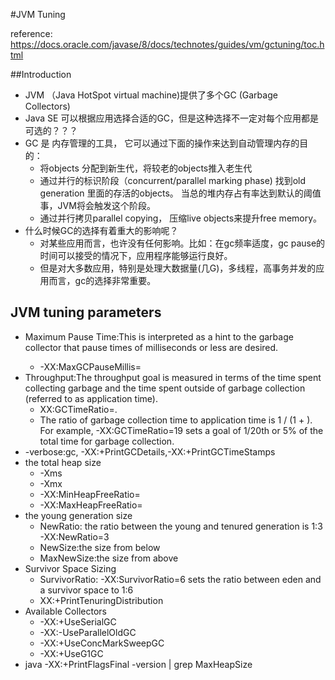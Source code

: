 #JVM Tuning

reference: <https://docs.oracle.com/javase/8/docs/technotes/guides/vm/gctuning/toc.html>

##Introduction

* JVM （Java HotSpot virtual machine)提供了多个GC (Garbage Collectors)
* Java SE 可以根据应用选择合适的GC，但是这种选择不一定对每个应用都是可选的？？？
* GC 是 内存管理的工具， 它可以通过下面的操作来达到自动管理内存的目的：
	- 将objects 分配到新生代，将较老的objects推入老生代
	- 通过并行的标识阶段（concurrent/parallel marking phase) 找到old generation 里面的存活的objects。 当总的堆内存占有率达到默认的阈值事，JVM将会触发这个阶段。
	- 通过并行拷贝parallel copying， 压缩live objects来提升free memory。
* 什么时候GC的选择有着重大的影响呢？
	- 对某些应用而言，也许没有任何影响。比如：在gc频率适度，gc pause的时间可以接受的情况下，应用程序能够运行良好。
	- 但是对大多数应用，特别是处理大数据量(几G)，多线程，高事务并发的应用而言，gc的选择非常重要。
 
 ## JVM tuning parameters

* Maximum Pause Time:This is interpreted as a hint to the garbage collector that pause times of <nnn> milliseconds or less are desired.
	- -XX:MaxGCPauseMillis=<nnn>
* Throughput:The throughput goal is measured in terms of the time spent collecting garbage and the time spent outside of garbage collection (referred to as application time).
	- XX:GCTimeRatio=<nnn>.
	- The ratio of garbage collection time to application time is 1 / (1 + <nnn>). For example, -XX:GCTimeRatio=19 sets a goal of 1/20th or 5% of the total time for garbage collection.
* -verbose:gc, -XX:+PrintGCDetails,-XX:+PrintGCTimeStamps
* the total heap size
	- -Xms<min>
	- -Xmx<max>
 	- -XX:MinHeapFreeRatio=<minimum>
	- -XX:MaxHeapFreeRatio=<maximum>
* the young generation size
	* NewRatio: the ratio between the young and tenured generation is 1:3 -XX:NewRatio=3
	* NewSize:the size from below
	* MaxNewSize:the size from above
* Survivor Space Sizing
	- SurvivorRatio: -XX:SurvivorRatio=6 sets the ratio between eden and a survivor space to 1:6
	- XX:+PrintTenuringDistribution
* Available Collectors
	- -XX:+UseSerialGC
	- -XX:-UseParallelOldGC
	- -XX:+UseConcMarkSweepGC
	- -XX:+UseG1GC
* java -XX:+PrintFlagsFinal <GC options> -version | grep MaxHeapSize